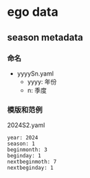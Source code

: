 # ego data


## season metadata

### 命名

- yyyySn.yaml
  - yyyy: 年份
  - n: 季度

### 模版和范例
2024S2.yaml
```
year: 2024
season: 1
beginmonth: 3
beginday: 1
nextbeginmoth: 7
nextbeginday: 1

```